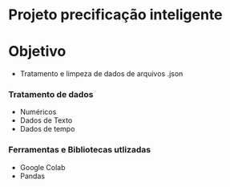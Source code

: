 # Projeto precificação inteligente

# Objetivo
- Tratamento e limpeza de dados de arquivos .json

### Tratamento de dados
- Numéricos
- Dados de Texto
- Dados de tempo

### Ferramentas e Bibliotecas utlizadas
- Google Colab
- Pandas

